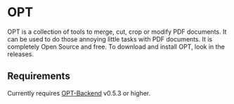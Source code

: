 # OPT

OPT is a collection of tools to merge, cut, crop or modify PDF documents. It can be used to do those annoying little tasks with PDF documents. It is completely Open Source and free. To download and install OPT, look in the releases.

## Requirements 
Currently requires [OPT-Backend](https://github.com/swip3798/OPT-Backend) v0.5.3 or higher.
